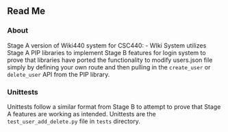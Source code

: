 ## Read Me

### About
Stage A version of Wiki440 system for CSC440:
    - WIki System utilizes Stage A PIP libraries to implement Stage B features for login system to prove that libraries
    have ported the functionality to modify users.json file simply by defining your own route and then pulling in the 
    `create_user` or `delete_user` API from the PIP library.
    
### Unittests
Unittests follow a similar format from Stage B to attempt to prove that Stage A features are working as intended. Unittests 
are the `test_user_add_delete.py` file in `tests` directory.